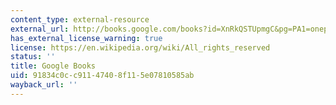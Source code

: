 ```yaml
---
content_type: external-resource
external_url: http://books.google.com/books?id=XnRkQSTUpmgC&pg=PA1=onepage
has_external_license_warning: true
license: https://en.wikipedia.org/wiki/All_rights_reserved
status: ''
title: Google Books
uid: 91834c0c-c911-4740-8f11-5e07810585ab
wayback_url: ''
---
```

